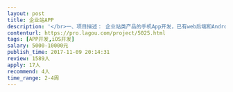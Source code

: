 ```yaml
---                
layout: post       
title: 企业站APP           
description: '</br>一、项目描述： 企业站类产品的手机App开发，已有web后端和Android端在运营，需开发与android端一样功能的ios端app，接口齐全。</br> 二、主要功能点： 图片列表、详细页展示、图片diy组合、图片缩放，图片缓存，应用绑定设备，</br>'     
contenturl: https://pro.lagou.com/project/5025.html      
tags: [APP开发,iOS开发]            
salary: 5000-10000元          
publish_time: 2017-11-09 20:14:31         
review: 1589人                   
apply: 17人                   
recommend: 4人                   
time_range: 2-4周              
---                 
```


